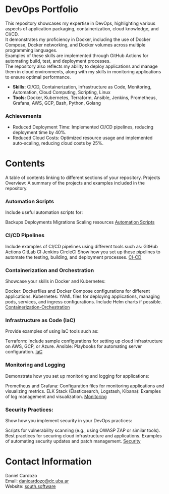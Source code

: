 # DevOps Portfolio
This repository showcases my expertise in DevOps, highlighting various aspects of application packaging, containerization, cloud knowledge, and CI/CD.   
It demonstrates my proficiency in Docker, including the use of Docker Compose, Docker networking, and Docker volumes across multiple programming languages.   
Examples of these skills are implemented through GitHub Actions for automating build, test, and deployment processes.   
The repository also reflects my ability to deploy applications and manage them in cloud environments, along with my skills in monitoring applications to ensure optimal performance.

+ **Skills:** CI/CD, Containerization, Infrastructure as Code, Monitoring, Automation, Cloud Computing, Scripting, Linux
+ **Tools:** Docker, Kubernetes, Terraform, Ansible, Jenkins, Prometheus, Grafana, AWS, GCP, Bash, Python, Golang

### Achievements
- Reduced Deployment Time: Implemented CI/CD pipelines, reducing deployment time by 40%.
- Reduced Cloud Costs: Optimized resource usage and implemented auto-scaling, reducing cloud costs by 25%.

# Contents
A table of contents linking to different sections of your repository.
Projects Overview: A summary of the projects and examples included in the repository.

### Automation Scripts
Include useful automation scripts for:

Backups
Deployments
Migrations
Scaling resources
[Automation Scripts](Automation-Scripts/readme.md)

### CI/CD Pipelines
Include examples of CI/CD pipelines using different tools such as:
GitHub Actions
GitLab CI
Jenkins
CircleCI
Show how you set up these pipelines to automate the testing, building, and deployment processes.
[CI-CD](CI-CD/readme.md)
### Containerization and Orchestration
Showcase your skills in Docker and Kubernetes:

Docker: Dockerfiles and Docker Compose configurations for different applications.
Kubernetes: YAML files for deploying applications, managing pods, services, and ingress configurations. Include Helm charts if possible.
[Containerization-Orchestration](Containerization-Orchestration/readme.md)

### Infrastructure as Code (IaC)
Provide examples of using IaC tools such as:

Terraform: Include sample configurations for setting up cloud infrastructure on AWS, GCP, or Azure.
Ansible: Playbooks for automating server configuration.
[IaC](IaC/readme.md)
### Monitoring and Logging
Demonstrate how you set up monitoring and logging for applications:

Prometheus and Grafana: Configuration files for monitoring applications and visualizing metrics.
ELK Stack (Elasticsearch, Logstash, Kibana): Examples of log management and visualization.
[Monitoring](Monitoring/readme.md)
### Security Practices:
Show how you implement security in your DevOps practices:

Scripts for vulnerability scanning (e.g., using OWASP ZAP or similar tools).
Best practices for securing cloud infrastructure and applications.
Examples of automating security updates and patch management.
[Security](Security/readme.md)


<!-- Provide a few complete example projects that demonstrate end-to-end deployment and management. For instance:
A full-stack application using React, Node.js, and MongoDB, deployed on Kubernetes with CI/CD.
A microservices architecture example with multiple services written in different languages (e.g., Golang, Java) orchestrated with Docker Compose or Kubernetes
Documentation:
Ensure each project and example is well-documented:
Setup Instructions: Step-by-step guides on how to set up and deploy each project.
Diagrams: Architecture diagrams illustrating the setup and flow of your deployments.
Comments: Well-commented configuration files and scripts to explain their purpose and functionality. -->


# Contact Information
Daniel Cardozo  
Email: [danicardozo@dc.uba.ar](mailto:danicardozo@dc.uba.ar)   
Website: [south.software](https://south.software)
